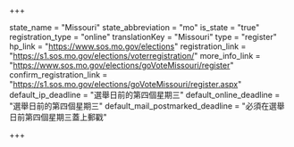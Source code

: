 +++

state_name = "Missouri"
state_abbreviation = "mo"
is_state = "true"
registration_type = "online"
translationKey = "Missouri"
type = "register"
hp_link = "https://www.sos.mo.gov/elections"
registration_link = "https://s1.sos.mo.gov/elections/voterregistration/"
more_info_link = "https://www.sos.mo.gov/elections/goVoteMissouri/register"
confirm_registration_link = "https://s1.sos.mo.gov/elections/goVoteMissouri/register.aspx"
default_ip_deadline = "選舉日前的第四個星期三"
default_online_deadline = "選舉日前的第四個星期三"
default_mail_postmarked_deadline = "必須在選舉日前第四個星期三蓋上郵戳"

+++